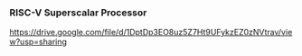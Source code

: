 ### RISC-V Superscalar Processor
https://drive.google.com/file/d/1DptDp3EO8uz5Z7Ht9UFykzEZ0zNVtrav/view?usp=sharing
